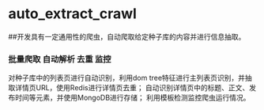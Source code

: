 # auto_extract_crawl
##开发具有一定通用性的爬虫，自动爬取给定种子库的内容并进行信息抽取。
### 批量爬取 自动解析 去重 监控
对种子库中的列表页进行自动识别，利用dom tree特征进行主列表页识别，并抽取详情页URL，使用Redis进行详情页去重；
自动识别详情页中的标题、正文、发布时间等元素，并使用MongoDB进行存储；
利用模板检测监控爬虫运行情况。

